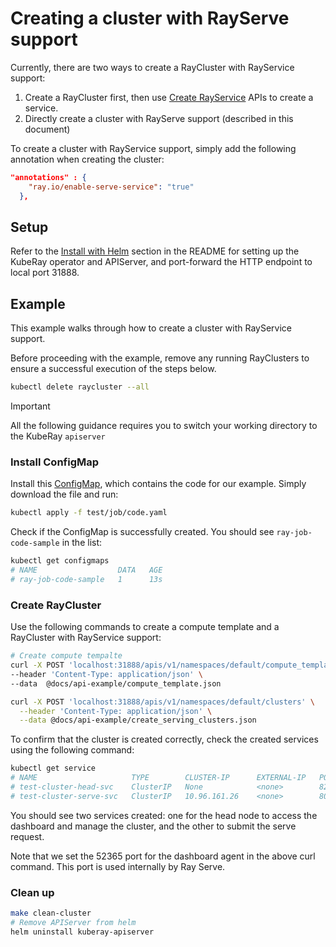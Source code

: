 # Creating a cluster with RayServe support

Currently, there are two ways to create a RayCluster with RayService support:

1. Create a RayCluster first, then use [Create RayService](./HttpRequestSpec.md#Create-ray-service-in-a-given-namespace)
   APIs to create a service.
2. Directly create a cluster with RayServe support (described in this document)

To create a cluster with RayService support, simply add the following annotation when
creating the cluster:

```json
"annotations" : {
    "ray.io/enable-serve-service": "true"
  },
```

## Setup

Refer to the [Install with Helm](README.md#install-with-helm) section in the README for
setting up the KubeRay operator and APIServer, and port-forward the HTTP endpoint to local
port 31888.

## Example

This example walks through how to create a cluster with RayService support.

Before proceeding with the example, remove any running RayClusters to ensure a successful
execution of the steps below.

```sh
kubectl delete raycluster --all
```

> [!IMPORTANT]
> All the following guidance requires you to switch your working directory to the KubeRay `apiserver`

### Install ConfigMap

Install this [ConfigMap], which contains the code for our example. Simply download
the file and run:

```sh
kubectl apply -f test/job/code.yaml
```

Check if the ConfigMap is successfully created. You should see `ray-job-code-sample` in
the list:

```sh
kubectl get configmaps
# NAME                  DATA   AGE
# ray-job-code-sample   1      13s
```

### Create RayCluster

Use the following commands to create a compute template and a RayCluster with RayService support:

```sh
# Create compute tempalte
curl -X POST 'localhost:31888/apis/v1/namespaces/default/compute_templates' \
--header 'Content-Type: application/json' \
--data  @docs/api-example/compute_template.json

curl -X POST 'localhost:31888/apis/v1/namespaces/default/clusters' \
  --header 'Content-Type: application/json' \
  --data @docs/api-example/create_serving_clusters.json
```

To confirm that the cluster is created correctly, check the created services using the following command:

```sh
kubectl get service
# NAME                     TYPE        CLUSTER-IP      EXTERNAL-IP   PORT(S)                                                   AGE
# test-cluster-head-svc    ClusterIP   None            <none>        8265/TCP,52365/TCP,10001/TCP,8080/TCP,6379/TCP,8000/TCP   7s
# test-cluster-serve-svc   ClusterIP   10.96.161.26    <none>        8000/TCP                                                  7s
```

You should see two services created: one for the head node to access the dashboard and manage the
cluster, and the other to submit the serve request.

Note that we set the 52365 port for the dashboard agent in the above curl command. This port is
used internally by Ray Serve.

### Clean up

```sh
make clean-cluster
# Remove APIServer from helm
helm uninstall kuberay-apiserver
```

[ConfigMap]: test/job/code.yaml

